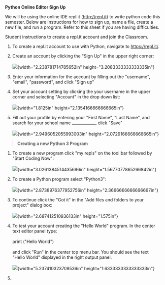 **Python Online Editor Sign Up**

We will be using the online IDE repl.it (http://repl.it) to write python
code this semester. Below are instructions for how to sign up, name a
file, create a new file, and run a program. Refer to this sheet if you
are having difficulties.

Student instructions to create a repl.it account and join the Classroom.

1.  To create a repl.it account to use with Python, navigate to
    <https://repl.it/>.

2.  Create an account by clicking the \"Sign Up\" in the upper right
    corner:\
    \
    ![](media/image1.png){width="2.238781714785652in"
    height="3.2083333333333335in"}

3.  Enter your information for the account by filling out the
    \"username\", \"email\", \"password\", and click \"Sign up\"

4.  Set your account setting by clicking the your username in the upper
    corner and selecting \"Account\" in the drop down list:\
    \
    ![](media/image2.png){width="1.8125in"
    height="2.1354166666666665in"}

5.  Fill out your profile by entering your \"First Name\", \"Last
    Name\", and search for your school name \_\_\_\_\_\_\_\_\_\_\_\_,
    click \"Save\"\
    \
    ![](media/image3.png){width="2.9496052055993003in"
    height="2.0729166666666665in"}

> **Creating a new Python 3 Program**

1.  To create a new program click \"my repls\" on the tool bar followed
    by \"Start Coding Now\":\
    \
    ![](media/image4.png){width="3.0261384514435696in"
    height="1.5677077865266842in"}

2.  To create a Python program select \"Python3\":\
    \
    ![](media/image5.png){width="2.8738976377952756in"
    height="2.3666666666666667in"}

3.  To continue click the \"Got it\" in the \"Add files and folders to
    your project\" dialog box:\
    \
    ![](media/image6.png){width="2.687412510936133in" height="1.575in"}

4.  To test your account creating the \"Hello World\" program. In the
    center text editor panel type:\
    \
    print (\"Hello World\")\
    \
    and click \"Run\" in the center top menu bar. You should see the
    text \"Hello World\" displayed in the right output panel.\
    \
    ![](media/image7.png){width="5.237410323709536in"
    height="1.6333333333333333in"}

5.  
